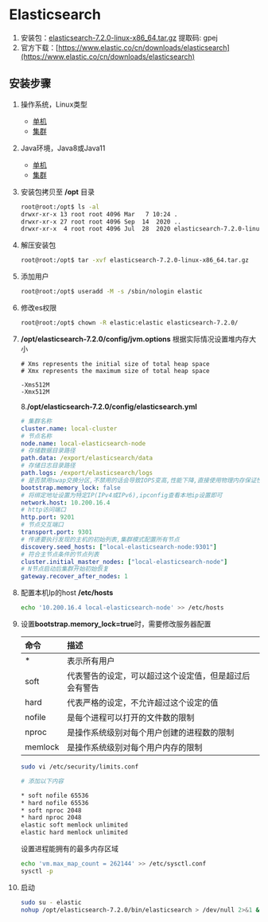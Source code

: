 # Elasticsearch

1. 安装包：[elasticsearch-7.2.0-linux-x86\_64.tar.gz](https://pan.baidu.com/s/1OsCx1dRUtvtBYUSgCwUKOw) 提取码: gpej
2. 官方下载：[https://www.elastic.co/cn/downloads/elasticsearch](https://www.elastic.co/cn/downloads/elasticsearch)

## 安装步骤

1. 操作系统，Linux类型
   * [单机](es-local.md)
   * [集群](es-cluster.md)
2. Java环境，Java8或Java11
   * [单机](es-local.md)
   * [集群](es-cluster.md)
3. 安装包拷贝至 **/opt** 目录

   ```bash
   root@root:/opt$ ls -al
   drwxr-xr-x 13 root root 4096 Mar   7 10:24 .
   drwxr-xr-x 27 root root 4096 Sep  14  2020 ..
   drwxr-xr-x  4 root root 4096 Jul  28  2020 elasticsearch-7.2.0-linux-x86_64.tar.gz
   ```

4. 解压安装包

   ```bash
   root@root:/opt$ tar -xvf elasticsearch-7.2.0-linux-x86_64.tar.gz
   ```

5. 添加用户

   ```bash
   root@root:/opt$ useradd -M -s /sbin/nologin elastic
   ```

6. 修改es权限

   ```bash
   root@root:/opt$ chown -R elastic:elastic elasticsearch-7.2.0/
   ```

7. **/opt/elasticsearch-7.2.0/config/jvm.options** 根据实际情况设置堆内存大小

   ```text
   # Xms represents the initial size of total heap space
   # Xmx represents the maximum size of total heap space

   -Xms512M
   -Xmx512M
   ```

   8.**/opt/elasticsearch-7.2.0/config/elasticsearch.yml**

   ```yaml
   # 集群名称
   cluster.name: local-cluster
   # 节点名称
   node.name: local-elasticsearch-node
   # 存储数据目录路径
   path.data: /export/elasticsearch/data
   # 存储日志目录路径
   path.logs: /export/elasticsearch/logs
   # 是否禁用swap交换分区,不禁用的话会导致IOPS变高,性能下降,直接使用物理内存保证性能
   bootstrap.memory_lock: false
   # 将绑定地址设置为特定IP(IPv4或IPv6),ipconfig查看本地ip设置即可
   network.host: 10.200.16.4
   # http访问端口
   http.port: 9201
   # 节点交互端口
   transport.port: 9301
   # 传递要执行发现的主机的初始列表,集群模式配置所有节点
   discovery.seed_hosts: ["local-elasticsearch-node:9301"]
   # 符合主节点条件的节点列表
   cluster.initial_master_nodes: ["local-elasticsearch-node"]
   # N节点启动后集群开始初始恢复
   gateway.recover_after_nodes: 1
   ```

8. 配置本机Ip的host **/etc/hosts**

   ```bash
   echo '10.200.16.4 local-elasticsearch-node' >> /etc/hosts
   ```

9. 设置**bootstrap.memory\_lock=true**时，需要修改服务器配置

   | 命令 | 描述 |
   | :--- | :--- |
   | \* | 表示所有用户 |
   | soft | 代表警告的设定，可以超过这个设定值，但是超过后会有警告 |
   | hard | 代表严格的设定，不允许超过这个设定的值 |
   | nofile | 是每个进程可以打开的文件数的限制 |
   | nproc | 是操作系统级别对每个用户创建的进程数的限制 |
   | memlock | 是操作系统级别对每个用户内存的限制 |

   ```bash
   sudo vi /etc/security/limits.conf

   # 添加以下内容

   * soft nofile 65536
   * hard nofile 65536
   * soft nproc 2048
   * hard nproc 2048
   elastic soft memlock unlimited
   elastic hard memlock unlimited
   ```

   设置进程能拥有的最多内存区域

   ```bash
   echo 'vm.max_map_count = 262144' >> /etc/sysctl.conf
   sysctl -p
   ```

10. 启动

    ```bash
    sudo su - elastic
    nohup /opt/elasticsearch-7.2.0/bin/elasticsearch > /dev/null 2>&1 &
    ```

